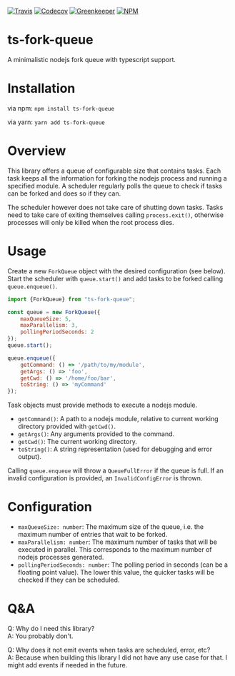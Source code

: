 [![Travis](https://travis-ci.org/thornberger/fork-queue.svg?branch=master)](https://travis-ci.org/thornberger/fork-queue)
[![Codecov](https://codecov.io/gh/thornberger/fork-queue/branch/master/graph/badge.svg)](https://codecov.io/gh/thornberger/fork-queue)
[![Greenkeeper](https://badges.greenkeeper.io/thornberger/fork-queue.svg)](https://greenkeeper.io/)
[![NPM](https://img.shields.io/npm/v/ts-fork-queue.svg)](https://www.npmjs.com/package/ts-fork-queue)
# ts-fork-queue
A minimalistic nodejs fork queue with typescript support.

# Installation
via npm:
`npm install ts-fork-queue`

via yarn:
`yarn add ts-fork-queue`

# Overview
This library offers a queue of configurable size that contains tasks. Each task keeps all the information for forking the nodejs process and running a specified module.
A scheduler regularly polls the queue to check if tasks can be forked and does so if they can.

The scheduler however does not take care of shutting down tasks. Tasks need to take care of exiting themselves calling `process.exit()`, otherwise processes will only be killed when the root process dies. 

# Usage
Create a new `ForkQueue` object with the desired configuration (see below). Start the scheduler with `queue.start()` and add tasks to be forked  calling `queue.enqueue()`.

```js
import {ForkQueue} from "ts-fork-queue";

const queue = new ForkQueue({
    maxQueueSize: 5,
    maxParallelism: 3,
    pollingPeriodSeconds: 2
});
queue.start();

queue.enqueue({
    getCommand: () => '/path/to/my/module',
    getArgs: () => 'foo',
    getCwd: () => '/home/foo/bar',
    toString: () => 'myCommand'
});
```
Task objects must provide methods to execute a nodejs module.
* `getCommand()`: A path to a nodejs module, relative to current working directory provided with `getCwd()`.
* `getArgs()`: Any arguments provided to the command.
* `getCwd()`: The current working directory.
* `toString()`: A string representation (used for debugging and error output).


Calling `queue.enqueue` will throw a `QueueFullError` if the queue is full.
If an invalid configuration is provided, an `InvalidConfigError` is thrown.

# Configuration
* `maxQueueSize: number`: The maximum size of the queue, i.e. the maximum number of entries that wait to be forked.
* `maxParallelism: number`: The maximum number of tasks that will be executed in parallel. This corresponds to the maximum number of nodejs processes generated.
* `pollingPeriodSeconds: number`: The polling period in seconds (can be a floating point value). The lower this value, the quicker tasks will be checked if they can be scheduled.

# Q&A
Q: Why do I need this library?  
A: You probably don't.

Q: Why does it not emit events when tasks are scheduled, error, etc?  
A: Because when building this library I did not have any use case for that. I might add events if needed in the future.




